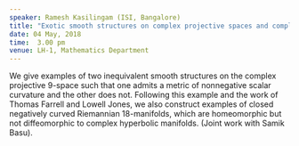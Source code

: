 ```yaml
---
speaker: Ramesh Kasilingam (ISI, Bangalore)
title: "Exotic smooth structures on complex projective spaces and complex hyperbolic manifolds"
date: 04 May, 2018
time:  3.00 pm
venue: LH-1, Mathematics Department
---
```


We give examples of two inequivalent smooth structures on the complex projective
9-space such that one admits a metric of nonnegative scalar curvature and the other
does not. Following this example and the work of Thomas Farrell and Lowell Jones, we
also construct examples of closed negatively curved Riemannian 18-manifolds, which
are homeomorphic but not diffeomorphic to complex hyperbolic manifolds.
(Joint work with Samik Basu).
